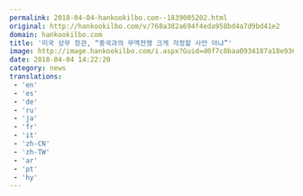 ```yaml
---
permalink: 2018-04-04-hankookilbo.com--1839005202.html
original: http://hankookilbo.com/v/768a382a694f4eda958bd4a7d9bd41e2
domain: hankookilbo.com
title: '미국 상무 장관, “중국과의 무역전쟁 크게 걱정할 사안 아냐”'
image: http://image.hankookilbo.com/i.aspx?Guid=d0f7c8baa0934187a18e93600adf112c&Month=201804&size=980
date: 2018-04-04 14:22:20
category: news
translations: 
 - 'en'
 - 'es'
 - 'de'
 - 'ru'
 - 'ja'
 - 'fr'
 - 'it'
 - 'zh-CN'
 - 'zh-TW'
 - 'ar'
 - 'pt'
 - 'hy'
---
```



